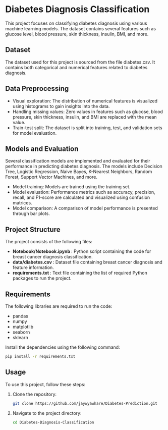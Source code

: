 # Diabetes Diagnosis Classification

This project focuses on classifying diabetes diagnosis using various machine learning models. The dataset contains several features such as glucose level, blood pressure, skin thickness, insulin, BMI, and more.

## Dataset

The dataset used for this project is sourced from the file diabetes.csv. It contains both categorical and numerical features related to diabetes diagnosis.

## Data Preprocessing

- Visual exploration: The distribution of numerical features is visualized using histograms to gain insights into the data.
- Handling missing values: Zero values in features such as glucose, blood pressure, skin thickness, insulin, and BMI are replaced with the mean value.
- Train-test split: The dataset is split into training, test, and validation sets for model evaluation.

## Models and Evaluation

Several classification models are implemented and evaluated for their performance in predicting diabetes diagnosis. The models include Decision Tree, Logistic Regression, Naive Bayes, K-Nearest Neighbors, Random Forest, Support Vector Machines, and more.

- Model training: Models are trained using the training set.
- Model evaluation: Performance metrics such as accuracy, precision, recall, and F1-score are calculated and visualized using confusion matrices.
- Model comparison: A comparison of model performance is presented through bar plots.

## Project Structure

The project consists of the following files:

- <b> Notebook/Notebook.ipynb </b>: Python script containing the code for breast cancer diagnosis classification.
- <b> data/diabetes.csv </b>: Dataset file containing breast cancer diagnosis and feature information.
- <b> requirements.txt </b>: Text file containing the list of required Python packages to run the project.

## Requirements

The following libraries are required to run the code:

- pandas
- numpy
- matplotlib
- seaborn
- sklearn

Install the dependencies using the following command:

```bash
pip install -r requirements.txt
```

## Usage

To use this project, follow these steps:

1. Clone the repository:

   ```bash
   git clone https://github.com/jaywyawhare/Diabetes-Prediction.git
   ```

1. Navigate to the project directory:
   ```bash
   cd Diabetes-Diagnosis-Classification
   ```
   ```

   ```
